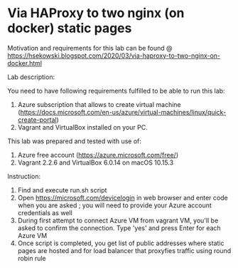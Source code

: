# Via HAProxy to two nginx (on docker) static pages
Motivation and requirements for this lab can be found @ https://hsekowski.blogspot.com/2020/03/via-haproxy-to-two-nginx-on-docker.html

Lab description:

You need to have following requirements fulfilled to be able to run this lab:
1) Azure subscription that allows to create virtual machine (https://docs.microsoft.com/en-us/azure/virtual-machines/linux/quick-create-portal)
2) Vagrant and VirtualBox installed on your PC.

This lab was prepared and tested with use of:
1) Azure free account (https://azure.microsoft.com/free/)
2) Vagrant 2.2.6 and VirtualBox 6.0.14 on macOS 10.15.3

Instruction:
1) Find and execute run.sh script
2) Open https://microsoft.com/devicelogin in web browser and enter code when you are asked ; you will need to provide your Azure account credentials as well
3) During first attempt to connect Azure VM from vagrant VM, you'll be asked to confirm the connection. Type 'yes' and press Enter for each Azure VM
4) Once script is completed, you get list of public addresses where static pages are hosted and for load balancer that proxyfies traffic using round robin rule
